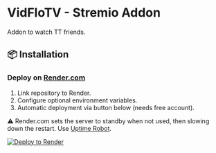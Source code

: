 # VidFloTV - Stremio Addon
Addon to watch TT friends.

## 📦 Installation

### Deploy on [Render.com](https://render.com/)
1. Link repository to Render.
2. Configure optional environment variables.
3. Automatic deployment via button below (needs free account).

⚠️ Render.com sets the server to standby when not used, then slowing down the restart. Use [Uptime Robot](https://uptimerobot.com/).

[![Deploy to Render](https://render.com/images/deploy-to-render-button.svg)](https://render.com/deploy?repo=https://github.com/kadeschs/VidFloTV)
